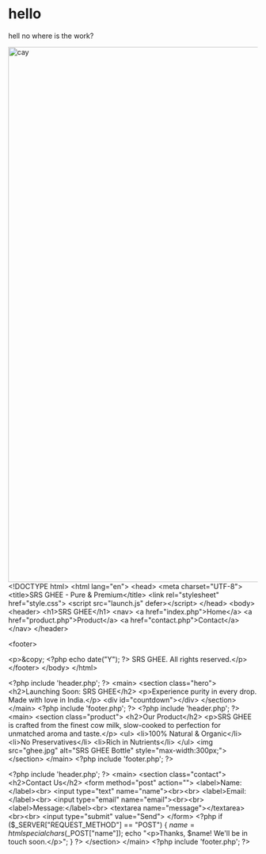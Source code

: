 # hello
hell no
where is the work?


<img width="2754" height="1080" alt="cay" src="https://github.com/user-attachments/assets/04e9e22c-a9f0-4d0e-9a8c-bef116a6bd0c" />
&lt;!DOCTYPE html&gt;
&lt;html lang=&quot;en&quot;&gt;
&lt;head&gt;
&lt;meta charset=&quot;UTF-8&quot;&gt;
&lt;title&gt;SRS GHEE - Pure &amp; Premium&lt;/title&gt;
&lt;link rel=&quot;stylesheet&quot; href=&quot;style.css&quot;&gt;
&lt;script src=&quot;launch.js&quot; defer&gt;&lt;/script&gt;
&lt;/head&gt;
&lt;body&gt;
&lt;header&gt;
&lt;h1&gt;SRS GHEE&lt;/h1&gt;
&lt;nav&gt;
&lt;a href=&quot;index.php&quot;&gt;Home&lt;/a&gt;
&lt;a href=&quot;product.php&quot;&gt;Product&lt;/a&gt;
&lt;a href=&quot;contact.php&quot;&gt;Contact&lt;/a&gt;
&lt;/nav&gt;
&lt;/header&gt;

&lt;footer&gt;

&lt;p&gt;&amp;copy; &lt;?php echo date(&quot;Y&quot;); ?&gt; SRS GHEE. All rights reserved.&lt;/p&gt;
&lt;/footer&gt;
&lt;/body&gt;
&lt;/html&gt;

&lt;?php include &#39;header.php&#39;; ?&gt;
&lt;main&gt;
&lt;section class=&quot;hero&quot;&gt;
&lt;h2&gt;Launching Soon: SRS GHEE&lt;/h2&gt;
&lt;p&gt;Experience purity in every drop. Made with love in India.&lt;/p&gt;
&lt;div id=&quot;countdown&quot;&gt;&lt;/div&gt;
&lt;/section&gt;
&lt;/main&gt;
&lt;?php include &#39;footer.php&#39;; ?&gt;
&lt;?php include &#39;header.php&#39;; ?&gt;
&lt;main&gt;
&lt;section class=&quot;product&quot;&gt;
&lt;h2&gt;Our Product&lt;/h2&gt;
&lt;p&gt;SRS GHEE is crafted from the finest cow milk, slow-cooked to perfection for
unmatched aroma and taste.&lt;/p&gt;
&lt;ul&gt;
&lt;li&gt;100% Natural &amp; Organic&lt;/li&gt;
&lt;li&gt;No Preservatives&lt;/li&gt;
&lt;li&gt;Rich in Nutrients&lt;/li&gt;
&lt;/ul&gt;
&lt;img src=&quot;ghee.jpg&quot; alt=&quot;SRS GHEE Bottle&quot; style=&quot;max-width:300px;&quot;&gt;
&lt;/section&gt;
&lt;/main&gt;
&lt;?php include &#39;footer.php&#39;; ?&gt;

&lt;?php include &#39;header.php&#39;; ?&gt;
&lt;main&gt;
&lt;section class=&quot;contact&quot;&gt;
&lt;h2&gt;Contact Us&lt;/h2&gt;
&lt;form method=&quot;post&quot; action=&quot;&quot;&gt;
&lt;label&gt;Name:&lt;/label&gt;&lt;br&gt;
&lt;input type=&quot;text&quot; name=&quot;name&quot;&gt;&lt;br&gt;&lt;br&gt;
&lt;label&gt;Email:&lt;/label&gt;&lt;br&gt;
&lt;input type=&quot;email&quot; name=&quot;email&quot;&gt;&lt;br&gt;&lt;br&gt;
&lt;label&gt;Message:&lt;/label&gt;&lt;br&gt;
&lt;textarea name=&quot;message&quot;&gt;&lt;/textarea&gt;&lt;br&gt;&lt;br&gt;
&lt;input type=&quot;submit&quot; value=&quot;Send&quot;&gt;
&lt;/form&gt;
&lt;?php
if ($_SERVER[&quot;REQUEST_METHOD&quot;] == &quot;POST&quot;) {
$name = htmlspecialchars($_POST[&quot;name&quot;]);
echo &quot;&lt;p&gt;Thanks, $name! We&#39;ll be in touch soon.&lt;/p&gt;&quot;;
}
?&gt;
&lt;/section&gt;
&lt;/main&gt;
&lt;?php include &#39;footer.php&#39;; ?&gt;

